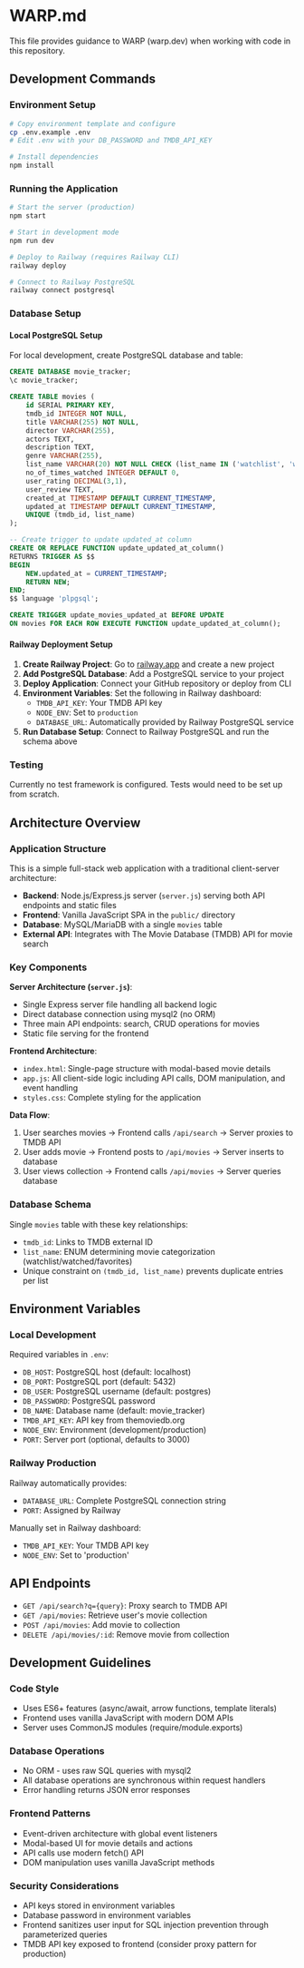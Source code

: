 # WARP.md

This file provides guidance to WARP (warp.dev) when working with code in this repository.

## Development Commands

### Environment Setup
```bash
# Copy environment template and configure
cp .env.example .env
# Edit .env with your DB_PASSWORD and TMDB_API_KEY

# Install dependencies
npm install
```

### Running the Application
```bash
# Start the server (production)
npm start

# Start in development mode
npm run dev

# Deploy to Railway (requires Railway CLI)
railway deploy

# Connect to Railway PostgreSQL
railway connect postgresql
```

### Database Setup

#### Local PostgreSQL Setup
For local development, create PostgreSQL database and table:
```sql
CREATE DATABASE movie_tracker;
\c movie_tracker;

CREATE TABLE movies (
    id SERIAL PRIMARY KEY,
    tmdb_id INTEGER NOT NULL,
    title VARCHAR(255) NOT NULL,
    director VARCHAR(255),
    actors TEXT,
    description TEXT,
    genre VARCHAR(255),
    list_name VARCHAR(20) NOT NULL CHECK (list_name IN ('watchlist', 'watched', 'favorites')),
    no_of_times_watched INTEGER DEFAULT 0,
    user_rating DECIMAL(3,1),
    user_review TEXT,
    created_at TIMESTAMP DEFAULT CURRENT_TIMESTAMP,
    updated_at TIMESTAMP DEFAULT CURRENT_TIMESTAMP,
    UNIQUE (tmdb_id, list_name)
);

-- Create trigger to update updated_at column
CREATE OR REPLACE FUNCTION update_updated_at_column()
RETURNS TRIGGER AS $$
BEGIN
    NEW.updated_at = CURRENT_TIMESTAMP;
    RETURN NEW;
END;
$$ language 'plpgsql';

CREATE TRIGGER update_movies_updated_at BEFORE UPDATE
ON movies FOR EACH ROW EXECUTE FUNCTION update_updated_at_column();
```

#### Railway Deployment Setup
1. **Create Railway Project**: Go to [railway.app](https://railway.app) and create a new project
2. **Add PostgreSQL Database**: Add a PostgreSQL service to your project
3. **Deploy Application**: Connect your GitHub repository or deploy from CLI
4. **Environment Variables**: Set the following in Railway dashboard:
   - `TMDB_API_KEY`: Your TMDB API key
   - `NODE_ENV`: Set to `production`
   - `DATABASE_URL`: Automatically provided by Railway PostgreSQL service
5. **Run Database Setup**: Connect to Railway PostgreSQL and run the schema above

### Testing
Currently no test framework is configured. Tests would need to be set up from scratch.

## Architecture Overview

### Application Structure
This is a simple full-stack web application with a traditional client-server architecture:

- **Backend**: Node.js/Express.js server (`server.js`) serving both API endpoints and static files
- **Frontend**: Vanilla JavaScript SPA in the `public/` directory
- **Database**: MySQL/MariaDB with a single `movies` table
- **External API**: Integrates with The Movie Database (TMDB) API for movie search

### Key Components

**Server Architecture (`server.js`)**:
- Single Express server file handling all backend logic
- Direct database connection using mysql2 (no ORM)
- Three main API endpoints: search, CRUD operations for movies
- Static file serving for the frontend

**Frontend Architecture**:
- `index.html`: Single-page structure with modal-based movie details
- `app.js`: All client-side logic including API calls, DOM manipulation, and event handling
- `styles.css`: Complete styling for the application

**Data Flow**:
1. User searches movies → Frontend calls `/api/search` → Server proxies to TMDB API
2. User adds movie → Frontend posts to `/api/movies` → Server inserts to database
3. User views collection → Frontend calls `/api/movies` → Server queries database

### Database Schema
Single `movies` table with these key relationships:
- `tmdb_id`: Links to TMDB external ID
- `list_name`: ENUM determining movie categorization (watchlist/watched/favorites)
- Unique constraint on `(tmdb_id, list_name)` prevents duplicate entries per list

## Environment Variables

### Local Development
Required variables in `.env`:
- `DB_HOST`: PostgreSQL host (default: localhost)
- `DB_PORT`: PostgreSQL port (default: 5432)
- `DB_USER`: PostgreSQL username (default: postgres)
- `DB_PASSWORD`: PostgreSQL password
- `DB_NAME`: Database name (default: movie_tracker)
- `TMDB_API_KEY`: API key from themoviedb.org
- `NODE_ENV`: Environment (development/production)
- `PORT`: Server port (optional, defaults to 3000)

### Railway Production
Railway automatically provides:
- `DATABASE_URL`: Complete PostgreSQL connection string
- `PORT`: Assigned by Railway

Manually set in Railway dashboard:
- `TMDB_API_KEY`: Your TMDB API key
- `NODE_ENV`: Set to 'production'

## API Endpoints
- `GET /api/search?q={query}`: Proxy search to TMDB API
- `GET /api/movies`: Retrieve user's movie collection
- `POST /api/movies`: Add movie to collection
- `DELETE /api/movies/:id`: Remove movie from collection

## Development Guidelines

### Code Style
- Uses ES6+ features (async/await, arrow functions, template literals)
- Frontend uses vanilla JavaScript with modern DOM APIs
- Server uses CommonJS modules (require/module.exports)

### Database Operations
- No ORM - uses raw SQL queries with mysql2
- All database operations are synchronous within request handlers
- Error handling returns JSON error responses

### Frontend Patterns
- Event-driven architecture with global event listeners
- Modal-based UI for movie details and actions
- API calls use modern fetch() API
- DOM manipulation uses vanilla JavaScript methods

### Security Considerations
- API keys stored in environment variables
- Database password in environment variables
- Frontend sanitizes user input for SQL injection prevention through parameterized queries
- TMDB API key exposed to frontend (consider proxy pattern for production)
